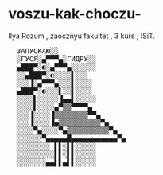 # voszu-kak-choczu-

Ilya Rozum , zaocznyu fakultet , 3 kurs , ISiT. 
 
 
 <pre>
  ЗАПУСКАЮ░░ 
  ░ГУСЯ░▄▀▀▀▄░ГИДРУ░░ 
  ▄███▀░◐░▄▀▀▀▄░░░░░░ 
  ░░▄███▀░◐░░░░▌░░░ 
  ░░░▐░▄▀▀▀▄░░░▌░░░░ 
  ▄███▀░◐░░░▌░░▌░░░░ 
  ░░░░▌░░░░░▐▄▄▌░░░░░ 
  ░░░░▌░░░░▄▀▒▒▀▀▀▀▄ 
  ░░░▐░░░░▐▒▒▒▒▒▒▒▒▀▀▄ 
  ░░░▐░░░░▐▄▒▒▒▒▒▒▒▒▒▒▀▄ 
  ░░░░▀▄░░░░▀▄▒▒▒▒▒▒▒▒▒▒▀▄ 
  ░░░░░░▀▄▄▄▄▄█▄▄▄▄▄▄▄▄▄▄▄▀▄ 
  ░░░░░░░░ ▌▌░▌▌░░░░░ 
  ░░░░░░░░░▌▌░▌▌░░░░░ 
  ░░░░░░░▄▄▌▌▄▌▌░░░░░
  </pre>
